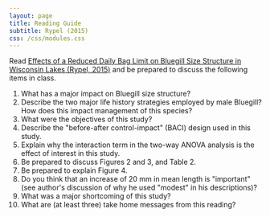 ```yaml
---
layout: page
title: Reading Guide
subtitle: Rypel (2015)
css: /css/modules.css
---
```


Read [Effects of a Reduced Daily Bag Limit on Bluegill Size Structure in Wisconsin Lakes (Rypel, 2015)](RESOURCES/Rypel_2015_BGBagLimits.pdf) and be prepared to discuss the following items in class.

1. What has a major impact on Bluegill size structure?
1. Describe the two major life history strategies employed by male Bluegill?  How does this impact management of this species?
1. What were the objectives of this study?
1. Describe the "before-after control-impact" (BACI) design used in this study.
1. Explain why the interaction term in the two-way ANOVA analysis is the effect of interest in this study.
1. Be prepared to discuss Figures 2 and 3, and Table 2.
1. Be prepared to explain Figure 4.
1. Do you think that an increase of 20 mm in mean length is "important" (see author's discussion of why he used "modest" in his descriptions)?
1. What was a major shortcoming of this study?
1. What are (at least three) take home messages from this reading?
